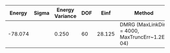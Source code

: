 | Energy  | Sigma | Energy Variance | DOF | Einf   | Method                                        | Reference |
|---------|-------|-----------------|-----|--------|-----------------------------------------------|-----------|
| -78.074 |       | 0.250           | 60  | 28.125 | DMRG (MaxLinkDim = 4000, MaxTruncErr~1.2E-04) | [code](https://github.com/varbench/methods/blob/main/programs/dmrg_itensors_hubbard/Hubbard/rectangular-4x16_64_PO_30_2.jl) |
